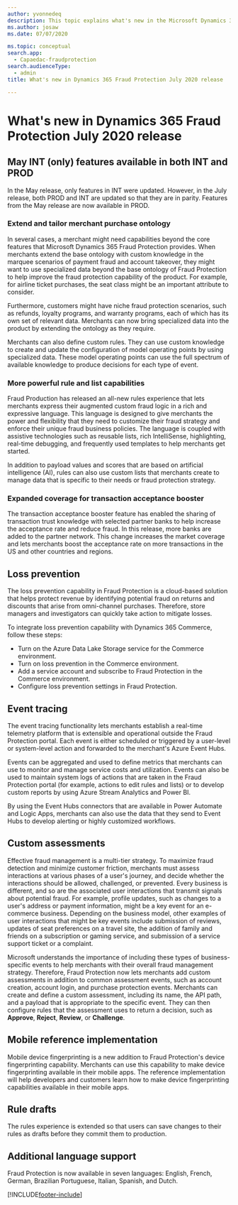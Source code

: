 ```yaml
---
author: yvonnedeq
description: This topic explains what's new in the Microsoft Dynamics 365 Fraud Protection July 2020 release.
ms.author: josaw
ms.date: 07/07/2020

ms.topic: conceptual
search.app: 
  - Capaedac-fraudprotection
search.audienceType:
  - admin
title: What's new in Dynamics 365 Fraud Protection July 2020 release

---
```


# What's new in Dynamics 365 Fraud Protection July 2020 release 

## May INT (only) features available in both INT and PROD

In the May release, only features in INT were updated. However, in the July release, both PROD and INT are updated so that they are in parity. Features from the May release are now available in PROD.

### Extend and tailor merchant purchase ontology

In several cases, a merchant might need capabilities beyond the core features that Microsoft Dynamics 365 Fraud Protection provides. When merchants extend the base ontology with custom knowledge in the marquee scenarios of payment fraud and account takeover, they might want to use specialized data beyond the base ontology of Fraud Protection to help improve the fraud protection capability of the product. For example, for airline ticket purchases, the seat class might be an important attribute to consider.

Furthermore, customers might have niche fraud protection scenarios, such as refunds, loyalty programs, and warranty programs, each of which has its own set of relevant data. Merchants can now bring specialized data into the product by extending the ontology as they require.

Merchants can also define custom rules. They can use custom knowledge to create and update the configuration of model operating points by using specialized data. These model operating points can use the full spectrum of available knowledge to produce decisions for each type of event.

### More powerful rule and list capabilities

Fraud Production has released an all-new rules experience that lets merchants express their augmented custom fraud logic in a rich and expressive language. This language is designed to give merchants the power and flexibility that they need to customize their fraud strategy and enforce their unique fraud business policies. The language is coupled with assistive technologies such as reusable lists, rich IntelliSense, highlighting, real-time debugging, and frequently used templates to help merchants get started.

In addition to payload values and scores that are based on artificial intelligence (AI), rules can also use custom lists that merchants create to manage data that is specific to their needs or fraud protection strategy.

### Expanded coverage for transaction acceptance booster

The transaction acceptance booster feature has enabled the sharing of transaction trust knowledge with selected partner banks to help increase the acceptance rate and reduce fraud. In this release, more banks are added to the partner network. This change increases the market coverage and lets merchants boost the acceptance rate on more transactions in the US and other countries and regions.

## Loss prevention

The loss prevention capability in Fraud Protection is a cloud-based solution that helps protect revenue by identifying potential fraud on returns and discounts that arise from omni-channel purchases. Therefore, store managers and investigators can quickly take action to mitigate losses.

To integrate loss prevention capability with Dynamics 365 Commerce, follow these steps:

-	Turn on the Azure Data Lake Storage service for the Commerce environment.
-	Turn on loss prevention in the Commerce environment.
-	Add a service account and subscribe to Fraud Protection in the Commerce environment.
-	Configure loss prevention settings in Fraud Protection.

## Event tracing

The event tracing functionality lets merchants establish a real-time telemetry platform that is extensible and operational outside the Fraud Protection portal. Each event is either scheduled or triggered by a user-level or system-level action and forwarded to the merchant's Azure Event Hubs.

Events can be aggregated and used to define metrics that merchants can use to monitor and manage service costs and utilization. Events can also be used to maintain system logs of actions that are taken in the Fraud Protection portal (for example, actions to edit rules and lists) or to develop custom reports by using Azure Stream Analytics and Power BI.

By using the Event Hubs connectors that are available in Power Automate and Logic Apps, merchants can also use the data that they send to Event Hubs to develop alerting or highly customized workflows.

## Custom assessments

Effective fraud management is a multi-tier strategy. To maximize fraud detection and minimize customer friction, merchants must assess interactions at various phases of a user's journey, and decide whether the interactions should be allowed, challenged, or prevented. Every business is different, and so are the associated user interactions that transmit signals about potential fraud. For example, profile updates, such as changes to a user's address or payment information, might be a key event for an e-commerce business. Depending on the business model, other examples of user interactions that might be key events include submission of reviews, updates of seat preferences on a travel site, the addition of family and friends on a subscription or gaming service, and submission of a service support ticket or a complaint.

Microsoft understands the importance of including these types of business-specific events to help merchants with their overall fraud management strategy. Therefore, Fraud Protection now lets merchants add custom assessments in addition to common assessment events, such as account creation, account login, and purchase protection events. Merchants can create and define a custom assessment, including its name, the API path, and a payload that is appropriate to the specific event. They can then configure rules that the assessment uses to return a decision, such as **Approve**, **Reject**, **Review**, or **Challenge**.

## Mobile reference implementation

Mobile device fingerprinting is a new addition to Fraud Protection's device fingerprinting capability. Merchants can use this capability to make device fingerprinting available in their mobile apps. The reference implementation will help developers and customers learn how to make device fingerprinting capabilities available in their mobile apps.

## Rule drafts

The rules experience is extended so that users can save changes to their rules as drafts before they commit them to production.

## Additional language support

Fraud Protection is now available in seven languages: English, French, German, Brazilian Portuguese, Italian, Spanish, and Dutch.


[!INCLUDE[footer-include](includes/footer-banner.md)]
